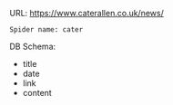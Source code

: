 URL: https://www.caterallen.co.uk/news/

    Spider name: cater

DB Schema:
- title
- date
- link
- content

